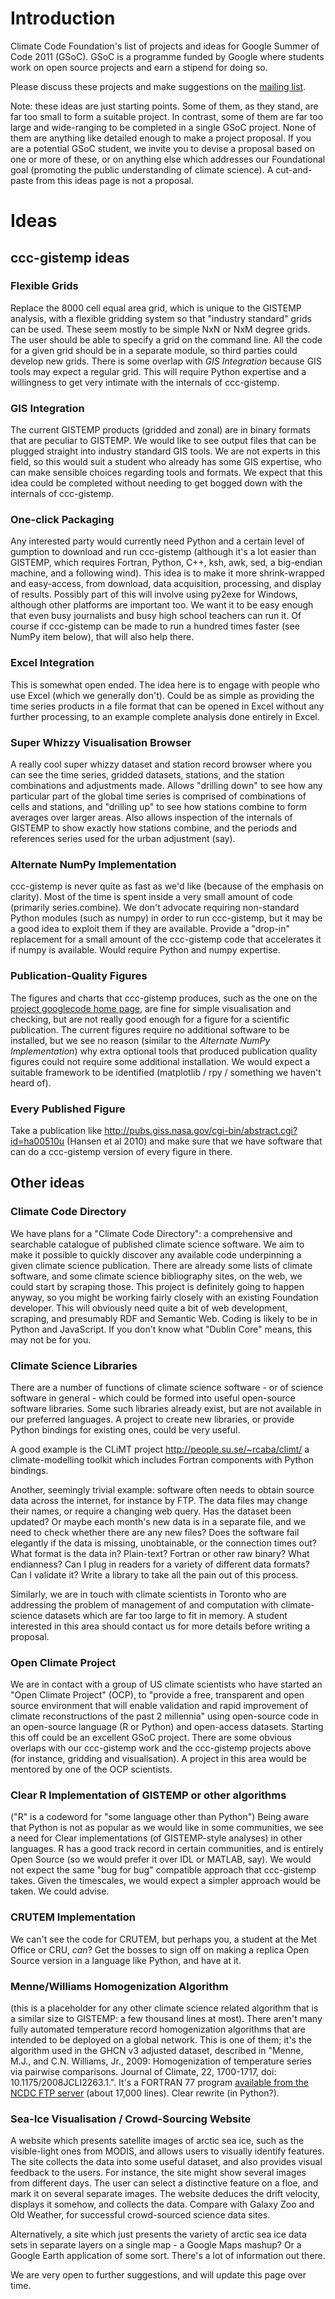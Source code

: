 # Introduction #

Climate Code Foundation's list of projects and ideas for Google Summer of Code 2011 (GSoC).  GSoC is a programme funded by Google where students work on open source projects and earn a stipend for doing so.

Please discuss these projects and make suggestions on the <a href='http://mailman.climatecode.org/mailman/listinfo/gsoc-2011'>mailing list</a>.

Note: these ideas are just starting points. Some of them, as they stand, are far too small to form a suitable project.  In contrast, some of them are far too large and wide-ranging to be completed in a single GSoC project.  None of them are anything like detailed enough to make a project proposal.  If you are a potential GSoC student, we invite you to devise a proposal based on one or more of these, or on anything else which addresses our Foundational goal (promoting the public understanding of climate science).  A cut-and-paste from this ideas page is not a proposal.

# Ideas #

## ccc-gistemp ideas ##

### Flexible Grids ###
Replace the 8000 cell equal area grid, which is unique to the GISTEMP analysis, with a flexible gridding system so that "industry standard" grids can be used.  These seem mostly to be simple NxN or NxM degree grids.  The user should be able to specify a grid on the command line.  All the code for a given grid should be in a separate module, so third parties could develop new grids.  There is some overlap with _GIS Integration_ because GIS tools may expect a regular grid.  This will require Python expertise and a willingness to get very intimate with the internals of ccc-gistemp.

### GIS Integration ###
The current GISTEMP products (gridded and zonal) are in binary formats that are peculiar to GISTEMP.  We would like to see output files that can be plugged straight into industry standard GIS tools.  We are not experts in this field, so this would suit a student who already has some GIS expertise, who can make sensible choices regarding tools and formats.  We expect that this idea could be completed without needing to get bogged down with the internals of ccc-gistemp.

### One-click Packaging ###
Any interested party would currently need Python and a certain level of gumption to download and run ccc-gistemp (although it's a lot easier than GISTEMP, which requires Fortran, Python, C++, ksh, awk, sed, a big-endian machine, and a following wind).  This idea is to make it more shrink-wrapped and easy-access, from download, data acquisition, processing, and display of results.  Possibly part of this will involve using py2exe for Windows, although other platforms are important too.  We want it to be easy enough that even busy journalists and busy high school teachers can run it.  Of course if ccc-gistemp can be made to run a hundred times faster (see NumPy item below), that will also help there.

### Excel Integration ###
This is somewhat open ended.  The idea here is to engage with people who use Excel (which we generally don't).  Could be as simple as providing the time series products in a file format that can be opened in Excel without any further processing, to an example complete analysis done entirely in Excel.

### Super Whizzy Visualisation Browser ###
A really cool super whizzy dataset and station record browser where you can see the time series, gridded datasets, stations, and the station combinations and adjustments made.  Allows "drilling down" to see how any particular part of the global time series is comprised of combinations of cells and stations, and "drilling up" to see how stations combine to form averages over larger areas.  Also allows inspection of the internals of GISTEMP to show exactly how stations combine, and the periods and references series used for the urban adjustment (say).

### Alternate NumPy Implementation ###
ccc-gistemp is never quite as fast as we'd like (because of the emphasis on clarity).  Most of the time is spent inside a very small amount of code (primarily series.combine).  We don't advocate requiring non-standard Python modules (such as numpy) in order to run ccc-gistemp, but it may be a good idea to exploit them if they are available.  Provide a "drop-in" replacement for a small amount of the ccc-gistemp code that accelerates it if numpy is available.  Would require Python and numpy expertise.

### Publication-Quality Figures ###
The figures and charts that ccc-gistemp produces, such as the one on the <a href='http://code.google.com/p/ccc-gistemp/'>project googlecode home page</a>, are fine for simple visualisation and checking, but are not really good enough for a figure for a scientific publication.  The current figures require no additional software to be installed, but we see no reason (similar to the _Alternate NumPy Implementation_) why extra optional tools that produced publication quality figures could not require some additional installation.  We would expect a suitable framework to be identified (matplotlib / rpy / something we haven't heard of).

### Every Published Figure ###
Take a publication like http://pubs.giss.nasa.gov/cgi-bin/abstract.cgi?id=ha00510u (Hansen et al 2010) and make sure that we have software that can do a ccc-gistemp version of every figure in there.

## Other ideas ##

### Climate Code Directory ###
We have plans for a "Climate Code Directory": a comprehensive and searchable catalogue of published climate science software. We aim to make it possible to quickly discover any available code underpinning a given climate science publication.  There are already some lists of climate software, and some climate science bibliography sites, on the web, we could start by scraping those.  This project is definitely going to happen anyway, so you might be working fairly closely with an existing Foundation developer.  This will obviously need quite a bit of web development, scraping, and presumably RDF and Semantic Web.  Coding is likely to be in Python and JavaScript.  If you don't know what "Dublin Core" means, this may not be for you.

### Climate Science Libraries ###
There are a number of functions of climate science software - or of science software in general - which could be formed into useful open-source software libraries.  Some such libraries already exist, but are not available in our preferred languages.  A project to create new libraries, or provide Python bindings for existing ones, could be very useful.

A good example is the CLiMT project http://people.su.se/~rcaba/climt/ a climate-modelling toolkit which includes Fortran components with Python bindings.

Another, seemingly trivial example: software often needs to obtain source data across the internet, for instance by FTP.  The data files may change their names, or require a changing web query.  Has the dataset been updated?   Or maybe each month's new data is in a separate file, and we need to check whether there are any new files?  Does the software fail elegantly if the data is missing, unobtainable, or the connection times out?  What format is the data in?  Plain-text?  Fortran or other raw binary?  What endianness? Can I plug in readers for a variety of different data formats?  Can I validate it?  Write a library to take all the pain out of this process.

Similarly, we are in touch with climate scientists in Toronto who are addressing the problem of management of and computation with climate-science datasets which are far too large to fit in memory.  A student interested in this area should contact us for more details before writing a proposal.

### Open Climate Project ###
We are in contact with a group of US climate scientists who have started an "Open Climate Project" (OCP), to "provide a free, transparent and open source environment that will enable validation and rapid improvement of climate reconstructions of the past 2 millennia"  using open-source code in an open-source language (R or Python) and open-access datasets.  Starting this off could be an excellent GSoC project.  There are some obvious overlaps with our ccc-gistemp work and the ccc-gistemp projects above (for instance, gridding and visualisation).  A project in this area would be mentored by one of the OCP scientists.

### Clear R Implementation of GISTEMP or other algorithms ###
("R" is a codeword for "some language other than Python")  Being aware that Python is not as popular as we would like in some communities, we see a need for Clear implementations (of GISTEMP-style analyses) in other languages.  R has a good track record in certain communities, and is entirely Open Source (so we would prefer it over IDL or MATLAB, say).  We would not expect the same "bug for bug" compatible approach that ccc-gistemp takes.  Given the timescales, we would expect a simpler approach would be taken.  We could advise.

### CRUTEM Implementation ###
We can't see the code for CRUTEM, but perhaps you, a student at the Met Office or CRU, _can_?  Get the bosses to sign off on making a replica Open Source version in a language like Python, and have at it.

### Menne/Williams Homogenization Algorithm ###
(this is a placeholder for any other climate science related algorithm that is a similar size to GISTEMP: a few thousand lines at most).  There aren't many fully automated temperature record homogenization algorithms that are intended to be deployed on a global network.  This is one of them; it's the algorithm used in the GHCN v3 adjusted dataset, described in "Menne, M.J., and C.N. Williams, Jr., 2009: Homogenization of temperature series via pairwise comparisons. Journal of Climate, 22, 1700-1717, doi: 10.1175/2008JCLI2263.1.".  It's a FORTRAN 77 program <a href='ftp://ftp.ncdc.noaa.gov/pub/data/ushcn/v2/monthly/software/'>available from the NCDC FTP server</a> (about 17,000 lines).  Clear rewrite (in Python?).

### Sea-Ice Visualisation / Crowd-Sourcing Website ###
A website which presents satellite images of arctic sea ice, such as the visible-light ones from MODIS, and allows users to visually identify features.  The site collects the data into some useful dataset, and also provides visual feedback to the users.  For instance, the site might show several images from different days.  The user can select a distinctive feature on a floe, and mark it on several separate images.  The website deduces the drift velocity, displays it somehow, and collects the data.  Compare with Galaxy Zoo and Old Weather, for successful crowd-sourced science data sites.

Alternatively, a site which just presents the variety of arctic sea ice data sets in separate layers on a single map - a Google Maps mashup?  Or a Google Earth application of some sort.  There's a lot of information out there.

We are very open to further suggestions, and will update this page over time.